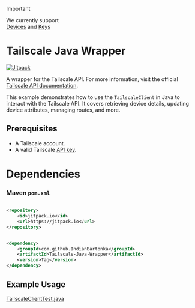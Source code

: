 > [!IMPORTANT]
> We currently support <br>
> [Devices](https://tailscale.com/api#tag/devices)
> and [Keys](https://tailscale.com/api#tag/keys/get/tailnet/{tailnet}/keys)
>
>

# Tailscale Java Wrapper

[![Jitpack](https://jitpack.io/v/IndianBartonka/Tailscale-Java-Wrapper.svg)](https://jitpack.io/#IndianBartonka/Tailscale-Java-Wrapper)


A wrapper for the Tailscale API. For more information, visit the
official [Tailscale API documentation](https://tailscale.com/api).

This example demonstrates how to use the `TailscaleClient` in Java to interact with the Tailscale API. It covers
retrieving device details, updating device attributes, managing routes, and more.

## Prerequisites

- A Tailscale account.
- A valid Tailscale [API key](https://login.tailscale.com/admin/settings/keys).

# Dependencies

### Maven `pom.xml`

```xml

<repository>
    <id>jitpack.io</id>
    <url>https://jitpack.io</url>
</repository>
```

```xml

<dependency>
    <groupId>com.github.IndianBartonka</groupId>
    <artifactId>Tailscale-Java-Wrapper</artifactId>
    <version>Tag</version>
</dependency>
```

## Example Usage

[TailscaleClientTest.java](src/test/java/pl/indianbartonka/tailscale/TailscaleClientTest.java)

